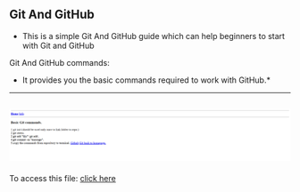 ## Git And GitHub
* This is a simple Git And GitHub guide which can help beginners to start with Git and GitHub 

 Git And GitHub commands: 

* It provides you the basic commands required to work with GitHub.*

---
![Basic output](output.png)
---
To access this file:
[click here](https://github.com/shravani0804/repository/)